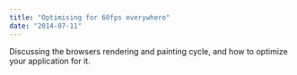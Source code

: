```yaml
---
title: "Optimising for 60fps everywhere"
date: "2014-07-11"
---
```


Discussing the browsers rendering and painting cycle, and how to optimize your application for it.
